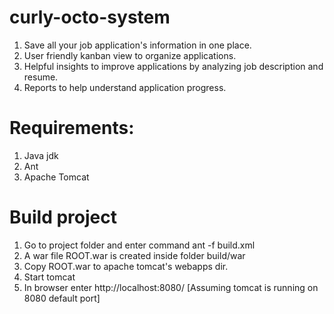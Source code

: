 # curly-octo-system
1. Save all your job application's information in one place.
2. User friendly kanban view to organize applications.
3. Helpful insights to improve applications by analyzing job description and resume.
4. Reports to help understand application progress.

# Requirements:
1. Java jdk
2. Ant
3. Apache Tomcat

# Build project
1. Go to project folder and enter command
  ant -f build.xml
2. A war file ROOT.war is created inside folder build/war
3. Copy ROOT.war to apache tomcat's webapps dir.
4. Start tomcat
5. In browser enter http://localhost:8080/ [Assuming tomcat is running on 8080 default port]
